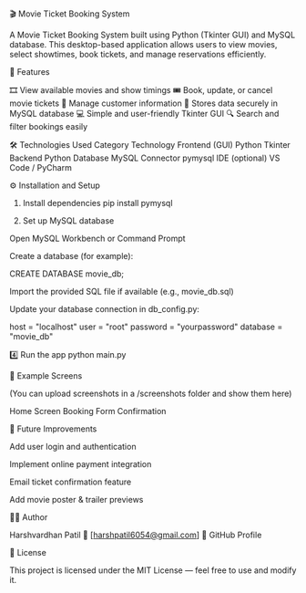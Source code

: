 🎬 Movie Ticket Booking System

A Movie Ticket Booking System built using Python (Tkinter GUI) and MySQL database.
This desktop-based application allows users to view movies, select showtimes, book tickets, and manage reservations efficiently.

🚀 Features

🎞️ View available movies and show timings
🎟️ Book, update, or cancel movie tickets
👥 Manage customer information
💾 Stores data securely in MySQL database
💻 Simple and user-friendly Tkinter GUI
🔍 Search and filter bookings easily

🛠️ Technologies Used
Category	Technology
Frontend (GUI)	Python Tkinter
Backend	Python
Database	MySQL
Connector	pymysql
IDE (optional)	VS Code / PyCharm

⚙️ Installation and Setup
1. Install dependencies
pip install pymysql

2. Set up MySQL database

Open MySQL Workbench or Command Prompt

Create a database (for example):

CREATE DATABASE movie_db;


Import the provided SQL file if available (e.g., movie_db.sql)

Update your database connection in db_config.py:

host = "localhost"
user = "root"
password = "yourpassword"
database = "movie_db"

4️⃣ Run the app
python main.py

🧩 Example Screens

(You can upload screenshots in a /screenshots folder and show them here)

Home Screen	Booking Form	Confirmation

	
	
🧠 Future Improvements

Add user login and authentication

Implement online payment integration

Email ticket confirmation feature

Add movie poster & trailer previews

🧑‍💻 Author

Harshvardhan Patil
📧 [harshpatil6054@gmail.com]
🔗 GitHub Profile

📜 License

This project is licensed under the MIT License — feel free to use and modify it.
